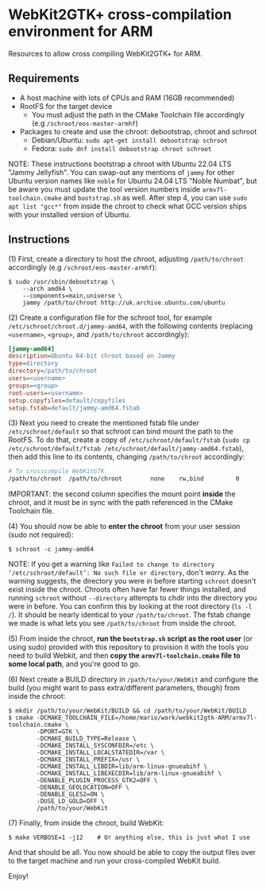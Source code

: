 # WebKit2GTK+ cross-compilation environment for ARM

Resources to allow cross compiling WebKit2GTK+ for ARM.


## Requirements

* A host machine with lots of CPUs and RAM (16GB recommended)
* RootFS for the target device
  - You must adjust the path in the CMake Toolchain file accordingly (e.g `/schroot/eos-master-armhf`)
* Packages to create and use the chroot: debootstrap, chroot and schroot
  - Debian/Ubuntu: `sudo apt-get install debootstrap schroot`
  - Fedora: `sudo dnf install debootstrap chroot schroot`
 
NOTE: These instructions bootstrap a chroot with Ubuntu 22.04 LTS "Jammy Jellyfish". You can swap-out any mentions of `jammy` for other Ubuntu version names like `noble` for Ubuntu 24.04 LTS "Noble Numbat", but be aware you must update the tool version numbers inside `armv7l-toolchain.cmake` and `bootstrap.sh` as well. After step 4, you can use `sudo apt list "gcc*"` from inside the chroot to check what GCC version ships with your installed version of Ubuntu.


## Instructions

(1) First, create a directory to host the chroot, adjusting `/path/to/chroot` accordingly (e.g `/schroot/eos-master-armhf`):
```
$ sudo /usr/sbin/debootstrap \
    --arch amd64 \
    --components=main,universe \
    jammy /path/to/chroot http://uk.archive.ubuntu.com/ubuntu
```

(2) Create a configuration file for the schroot tool, for example `/etc/schroot/chroot.d/jammy-amd64`, with the following contents (replacing `<username>`, `<group>`, and `/path/to/chroot` accordingly):
```ini
[jammy-amd64]
description=Ubuntu 64-bit chroot based on Jammy
type=directory
directory=/path/to/chroot
users=<username>
groups=<group>
root-users=<username>
setup.copyfiles=default/copyfiles
setup.fstab=default/jammy-amd64.fstab
```

(3) Next you need to create the mentioned fstab file under `/etc/schroot/default` so that schroot can bind mount the path to the RootFS. To do that, create a copy of `/etc/schroot/default/fstab` (`sudo cp /etc/schroot/default/fstab /etc/schroot/default/jammy-amd64.fstab`), then add this line to its contents, changing `/path/to/chroot` accordingly:
```bash
# To crosscompile WebKitGTK
/path/to/chroot  /path/to/chroot        none    rw,bind         0       0
```
IMPORTANT: the second column specifies the mount point **inside** the chroot, and it must be in sync with the path referenced in the CMake Toolchain file.

(4) You should now be able to **enter the chroot** from your user session (sudo not required):
```
$ schroot -c jammy-amd64
```
NOTE: If you get a warning like `Failed to change to directory ‘/etc/schroot/default’: No such file or directory`, don't worry. As the warning suggests, the directory you were in before starting `schroot` doesn't exist inside the chroot. Chroots often have far fewer things installed, and running `schroot` without `--directory` attempts to chdir into the directory you were in before. You can confirm this by looking at the root directory (`ls -l /`). It should be nearly identical to your `/path/to/chroot`. The fstab change we made is what lets you see `/path/to/chroot` from inside the chroot.

(5) From inside the chroot, **run the `bootstrap.sh` script as the root user** (or using sudo) provided with this repository to provision it with the tools you need to build Webkit, and then **copy the `armv7l-toolchain.cmake` file to some local path**, and you're good to go.

(6) Next create a BUILD directory in `/path/to/your/WebKit` and configure the build (you might want to pass extra/different parameters, though) from inside the chroot:
```
$ mkdir /path/to/your/WebKit/BUILD && cd /path/to/your/WebKit/BUILD
$ cmake -DCMAKE_TOOLCHAIN_FILE=/home/mario/work/webkit2gtk-ARM/armv7l-toolchain.cmake \
        -DPORT=GTK \
        -DCMAKE_BUILD_TYPE=Release \
        -DCMAKE_INSTALL_SYSCONFDIR=/etc \
        -DCMAKE_INSTALL_LOCALSTATEDIR=/var \
        -DCMAKE_INSTALL_PREFIX=/usr \
        -DCMAKE_INSTALL_LIBDIR=lib/arm-linux-gnueabihf \
        -DCMAKE_INSTALL_LIBEXECDIR=lib/arm-linux-gnueabihf \
        -DENABLE_PLUGIN_PROCESS_GTK2=OFF \
        -DENABLE_GEOLOCATION=OFF \
        -DENABLE_GLES2=ON \
        -DUSE_LD_GOLD=OFF \
        /path/to/your/WebKit
```

(7) Finally, from inside the chroot, build WebKit:
```console
$ make VERBOSE=1 -j12    # Or anything else, this is just what I use
```

And that should be all. You now should be able to copy the output files over to the target machine and run your cross-compiled WebKit build.

Enjoy!

